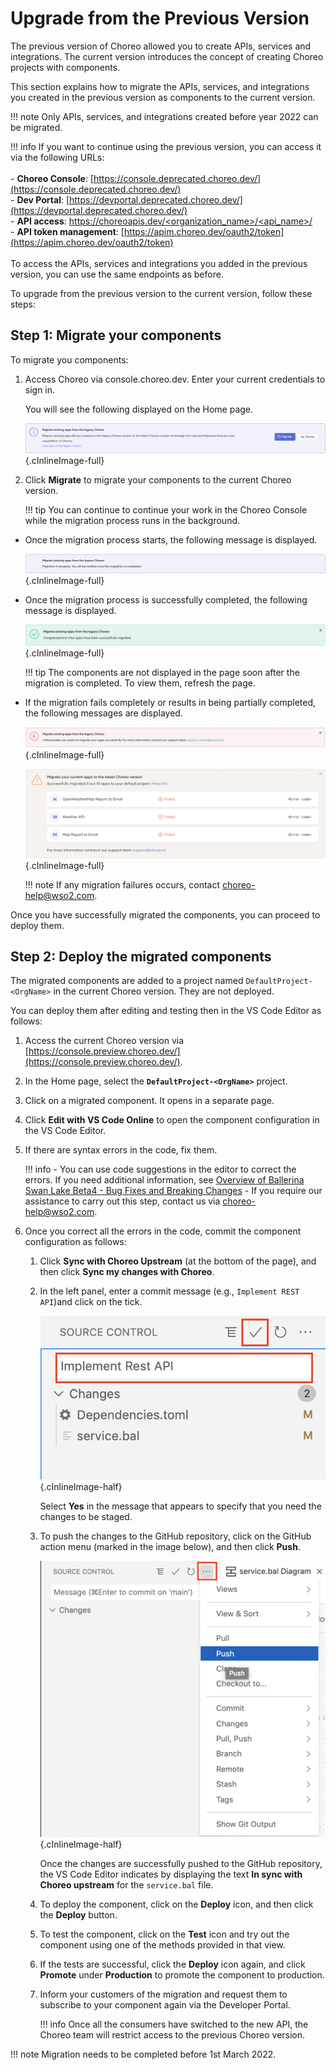 # Upgrade from the Previous Version

The previous version of Choreo allowed you to create APIs, services and integrations. The current version introduces the concept of creating Choreo projects with components.

This section explains how to migrate the APIs, services, and integrations you created in the previous version as components to the current version.

!!! note
    Only APIs, services, and integrations created before year 2022 can be migrated.

!!! info
    If you want to continue using the previous version, you can access it via the following URLs:<br/><br/> - **Choreo Console**: [https://console.deprecated.choreo.dev/](https://console.deprecated.choreo.dev/)<br/> - **Dev Portal**: [https://devportal.deprecated.choreo.dev/](https://devportal.deprecated.choreo.dev/)<br/> - **API access**: [https://choreoapis.dev/<organization_name>/<api_name>/](https://choreoapis.dev/<organization_name>/<api_name>/)<br/> - **API token management**: [https://apim.choreo.dev/oauth2/token](https://apim.choreo.dev/oauth2/token)<br/><br/>To access the APIs, services and integrations you added in the previous version, you can use the same endpoints as before.

To upgrade from the previous version to the current version, follow these steps:

## Step 1: Migrate your components

To migrate you components:

1. Access Choreo via console.choreo.dev. Enter your current credentials to sign in.

    You will see the following displayed on the Home page.

    ![Migrate message](../assets/img/migration/migrate-prompt.png){.cInlineImage-full}

2. Click **Migrate** to migrate your components to the current Choreo version.

    !!! tip
        You can continue to continue your work in the Choreo Console while the migration process runs in the background.

- Once the migration process starts, the following message is displayed.

    ![Migration in progress](../assets/img/migration/migration-in-progress.png){.cInlineImage-full}

- Once the migration process is successfully completed, the following message is displayed.

    ![Migration successfully completed](../assets/img/migration/migration-successfully-completed.png){.cInlineImage-full}

    !!! tip
        The components are not displayed in the page soon after the migration is completed. To view them, refresh the page.

- If the migration fails completely or results in being partially completed, the following messages are displayed.

    ![Migration failed](../assets/img/migration/migration-failed.png){.cInlineImage-full}

    ![Migration partially completed](../assets/img/migration/migration-partially-completed.png){.cInlineImage-full}

    !!! note
        If any migration failures occurs, contact choreo-help@wso2.com.

Once you have successfully migrated the components, you can proceed to deploy them.


## Step 2: Deploy the migrated components

The migrated components are added to a project named `DefaultProject-<OrgName>` in the current Choreo version. They are not deployed.

You can deploy them after editing and testing then in the VS Code Editor as follows:

1. Access the current Choreo version via [https://console.preview.choreo.dev/](https://console.preview.choreo.dev/).

2. In the Home page, select the **`DefaultProject-<OrgName>`** project.

3. Click on a migrated component. It opens in a separate page.

4. Click **Edit with VS Code Online** to open the component configuration in the VS Code Editor.

5. If there are syntax errors in the code, fix them.

    !!! info
        - You can use code suggestions in the editor to correct the errors. If you need additional information, see [Overview of Ballerina Swan Lake Beta4 - Bug Fixes and Breaking Changes](https://github.com/ballerina-platform/ballerina-release/blob/1d3e4514a356e472c1d021dcba531a517fde8967/release-notes/swan-lake-beta4-release-note.md#bug-fixes-and-breaking-changes)
        - If you require our assistance to carry out this step, contact us via choreo-help@wso2.com.

6. Once you correct all the errors in the code, commit the component configuration as follows:

    1. Click **Sync with Choreo Upstream** (at the bottom of the page), and then click **Sync my changes with Choreo**.

    2. In the left panel, enter a commit message (e.g., `Implement REST API`)and click on the tick.

        ![Commit message](../assets/img/tutorials/rest-api/commit-message.png){.cInlineImage-half}

       Select **Yes** in the message that appears to specify that you need the changes to be staged.

    3. To push the changes to the GitHub repository, click on the GitHub action menu (marked in the image below), and then click **Push**.

        ![Push changes](../assets/img/tutorials/rest-api/git-action-menu.png){.cInlineImage-half}

       Once the changes are successfully pushed to the GitHub repository, the VS Code Editor indicates by displaying the text **In sync with Choreo upstream** for the `service.bal` file.

    4. To deploy the component, click on the **Deploy** icon, and then click the **Deploy** button.

    5. To test the component, click on the **Test** icon and try out the component using one of the methods provided in that view.

    6. If the tests are successful, click the  **Deploy** icon again, and click **Promote** under **Production** to promote the component to production.

    7. Inform your customers of the migration and request them to subscribe to your component again via the Developer Portal.

        !!! info
            Once all the consumers have switched to the new API, the Choreo team will restrict access to the previous Choreo version.

!!! note
    Migration needs to be completed before 1st March 2022.
